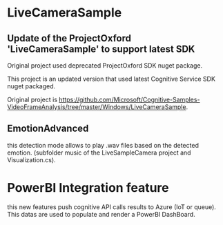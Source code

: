 # LiveCameraSample 
## Update of the ProjectOxford 'LiveCameraSample' to support latest SDK
Original project used deprecated ProjectOxford SDK nuget package. 

This project is an updated version that used latest Cognitive Service SDK nuget packaged.

Original project is https://github.com/Microsoft/Cognitive-Samples-VideoFrameAnalysis/tree/master/Windows/LiveCameraSample. 

## EmotionAdvanced
this detection mode allows to play .wav files based on the detected emotion.  (subfolder music of the LiveSampleCamera project and Visualization.cs).

# PowerBI Integration feature
this new features push cognitive API calls results  to Azure (IoT or queue).
This datas are used to populate and render a PowerBI DashBoard. 
